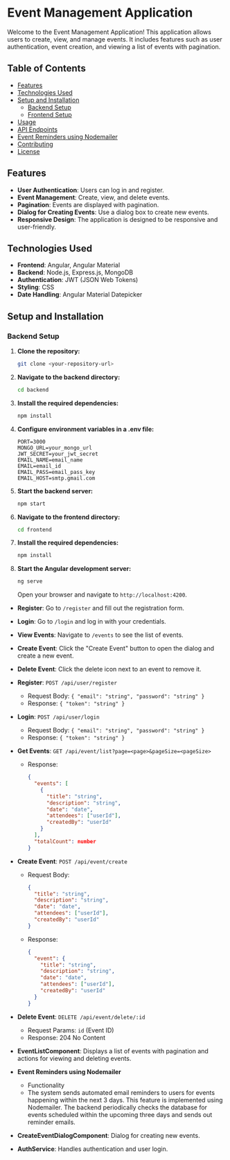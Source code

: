 # Event Management Application

Welcome to the Event Management Application! This application allows users to create, view, and manage events. It includes features such as user authentication, event creation, and viewing a list of events with pagination.

## Table of Contents

- [Features](#features)
- [Technologies Used](#technologies-used)
- [Setup and Installation](#setup-and-installation)
  - [Backend Setup](#backend-setup)
  - [Frontend Setup](#frontend-setup)
- [Usage](#usage)
- [API Endpoints](#api-endpoints)
- [Event Reminders using Nodemailer](#event-reminders-using-nodemailer)
- [Contributing](#contributing)
- [License](#license)

## Features

- **User Authentication**: Users can log in and register.
- **Event Management**: Create, view, and delete events.
- **Pagination**: Events are displayed with pagination.
- **Dialog for Creating Events**: Use a dialog box to create new events.
- **Responsive Design**: The application is designed to be responsive and user-friendly.

## Technologies Used

- **Frontend**: Angular, Angular Material
- **Backend**: Node.js, Express.js, MongoDB
- **Authentication**: JWT (JSON Web Tokens)
- **Styling**: CSS
- **Date Handling**: Angular Material Datepicker

## Setup and Installation

### Backend Setup

1. **Clone the repository:**

   ```bash
   git clone <your-repository-url>

   ```

2. **Navigate to the backend directory:**

   ```bash
   cd backend
   ```

3. **Install the required dependencies:**

   ```bash
   npm install
   ```

4. **Configure environment variables in a .env file:**

   ```
   PORT=3000
   MONGO_URL=your_mongo_url
   JWT_SECRET=your_jwt_secret
   EMAIL_NAME=email_name
   EMAIL=email_id
   EMAIL_PASS=email_pass_key
   EMAIL_HOST=smtp.gmail.com
   ```

5. **Start the backend server:**
   ```bash
   npm start
   ```
6. **Navigate to the frontend directory:**

   ```bash
   cd frontend
   ```

7. **Install the required dependencies:**

   ```bash
   npm install
   ```

8. **Start the Angular development server:**
   ```bash
   ng serve
   ```
   Open your browser and navigate to `http://localhost:4200`.

- **Register**: Go to `/register` and fill out the registration form.
- **Login**: Go to `/login` and log in with your credentials.
- **View Events**: Navigate to `/events` to see the list of events.
- **Create Event**: Click the "Create Event" button to open the dialog and create a new event.
- **Delete Event**: Click the delete icon next to an event to remove it.

- **Register**: `POST /api/user/register`

  - Request Body: `{ "email": "string", "password": "string" }`
  - Response: `{ "token": "string" }`

- **Login**: `POST /api/user/login`
  - Request Body: `{ "email": "string", "password": "string" }`
  - Response: `{ "token": "string" }`
- **Get Events**: `GET /api/event/list?page=<page>&pageSize=<pageSize>`

  - Response:
    ```json
    {
      "events": [
        {
          "title": "string",
          "description": "string",
          "date": "date",
          "attendees": ["userId"],
          "createdBy": "userId"
        }
      ],
      "totalCount": number
    }
    ```

- **Create Event**: `POST /api/event/create`

  - Request Body:
    ```json
    {
      "title": "string",
      "description": "string",
      "date": "date",
      "attendees": ["userId"],
      "createdBy": "userId"
    }
    ```
  - Response:
    ```json
    {
      "event": {
        "title": "string",
        "description": "string",
        "date": "date",
        "attendees": ["userId"],
        "createdBy": "userId"
      }
    }
    ```

- **Delete Event**: `DELETE /api/event/delete/:id`

  - Request Params: `id` (Event ID)
  - Response: 204 No Content

- **EventListComponent**: Displays a list of events with pagination and actions for viewing and deleting events.
- **Event Reminders using Nodemailer**
  - Functionality
  - The system sends automated email reminders to users for events happening within the next 3 days. This feature is implemented using Nodemailer. The backend periodically checks the database for events scheduled within the upcoming three days and sends out reminder emails.
- **CreateEventDialogComponent**: Dialog for creating new events.
- **AuthService**: Handles authentication and user login.
